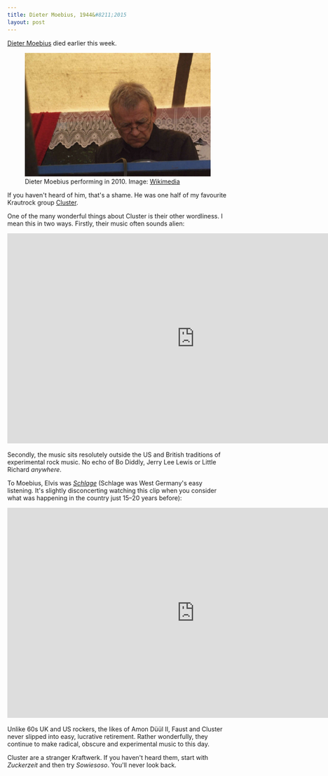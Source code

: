 ```yaml
---
title: Dieter Moebius, 1944&#8211;2015
layout: post
---
```


[Dieter Moebius](https://en.wikipedia.org/wiki/Dieter_Moebius) died earlier this week.

<figure><img src="/images/moebius.jpg" alt="Dieter Moebius"><figcaption class="figcaption">Dieter Moebius performing in 2010. Image: <a href="https://upload.wikimedia.org/wikipedia/commons/b/b4/Dieter_Moebius_from_German_krautrock_band_Cluster_performing_at_Fusion_Festival_2010.jpg">Wikimedia</a></figcaption></figure>

If you haven't heard of him, that's a shame. He was one half of my favourite Krautrock group [Cluster](https://en.wikipedia.org/wiki/Cluster_%28band%29).

One of the many wonderful things about Cluster is their other wordliness. I mean this in two ways. Firstly, their music often sounds alien:

<div class="vid"><iframe width="853" height="480" src="https://www.youtube.com/embed/fQ8jMR_JTfE?rel=0&amp;controls=0&amp;showinfo=0" frameborder="0" allowfullscreen></iframe></div>

Secondly, the music sits resolutely outside the US and British traditions of experimental rock music. No echo of Bo Diddly, Jerry Lee Lewis or Little Richard _anywhere_.

To Moebius, Elvis was [<i>Schlage</i>](https://en.wikipedia.org/wiki/Schlager_music) (Schlage was West Germany's easy listening. It's slightly disconcerting watching this clip when you consider what was happening in the country just 15&#8211;20 years before):

<div class="vid"><iframe width="853" height="480" src="https://www.youtube.com/embed/lnMhkkgWpG4?start=1045&amp;controls=0&amp;showinfo=0" frameborder="0" allowfullscreen></iframe></div>

Unlike 60s UK and US rockers, the likes of Amon Düül II, Faust and Cluster never slipped into easy, lucrative retirement. Rather wonderfully, they continue to make radical, obscure and experimental music to this day.

Cluster are a stranger Kraftwerk. If you haven't heard them, start with <cite>Zuckerzeit</cite> and then try <cite>Sowiesoso</cite>. You'll never look back.
